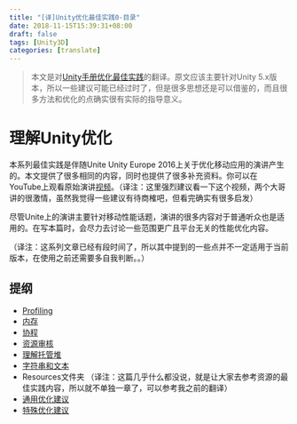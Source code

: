 ```yaml
---
title: "[译]Unity优化最佳实践0-目录"
date: 2018-11-15T15:39:31+08:00
draft: false
tags: [Unity3D]
categories: [translate]
---
```


> 本文是对[Unity手册优化最佳实践](https://docs.unity3d.com/Manual/BestPracticeUnderstandingPerformanceInUnity.html)的翻译。原文应该主要针对Unity 5.x版本，所以一些建议可能已经过时了，但是很多思想还是可以借鉴的，而且很多方法和优化的点确实很有实际的指导意义。

# 理解Unity优化

本系列最佳实践是伴随Unite Unity Europe 2016上关于优化移动应用的演讲产生的。本文提供了很多相同的内容，同时也提供了很多补充资料。你可以在YouTube上观看原始演讲[视频](https://www.youtube.com/watch?v=j4YAY36xjwE)。（译注：这里强烈建议看一下这个视频，两个大哥讲的很激情，虽然我觉得一些建议有待商榷吧，但看完确实有很多启发）

尽管Unite上的演讲主要针对移动性能话题，演讲的很多内容对于普通听众也是适用的。在写本篇时，会尽力去讨论一些范围更广且平台无关的性能优化内容。

（译注：这系列文章已经有段时间了，所以其中提到的一些点并不一定适用于当前版本，在使用之前还需要多自我判断。。）

## 提纲

* [Profiling](/post/unity_optimization_1)
* [内存](/post/unity_optimization_2)
* [协程](/post/unity_optimization_3)
* [资源审核](/post/unity_optimization_4)
* [理解托管堆](/post/unity_optimization_5)
* [字符串和文本](/post/unity_optimization_6)
* Resources文件夹  （译注：这篇几乎什么都没说，就是让大家去参考资源的最佳实践内容，所以就不单独一章了，可以参考我之前的翻译）
* [通用优化建议](/post/unity_optimization_7)
* [特殊优化建议](/post/unity_optimization_8)


